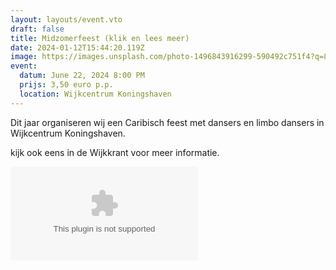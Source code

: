 ```yaml
---
layout: layouts/event.vto
draft: false
title: Midzomerfeest (klik en lees meer)
date: 2024-01-12T15:44:20.119Z
image: https://images.unsplash.com/photo-1496843916299-590492c751f4?q=80&w=2671&auto=format&fit=crop&ixlib=rb-4.0.3&ixid=M3wxMjA3fDB8MHxwaG90by1wYWdlfHx8fGVufDB8fHx8fA%3D%3D
event:
  datum: June 22, 2024 8:00 PM
  prijs: 3,50 euro p.p.
  location: Wijkcentrum Koningshaven
---
```

Dit jaar organiseren wij een Caribisch feest met dansers en limbo dansers in Wijkcentrum Koningshaven.

kijk ook eens in de Wijkkrant voor meer informatie.

![](/uploads/midzomerfeest-2024.docx)